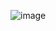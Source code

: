 ![image](https://user-images.githubusercontent.com/45469186/156803326-11062ce9-cafd-444e-8c8c-48376014d862.png)
